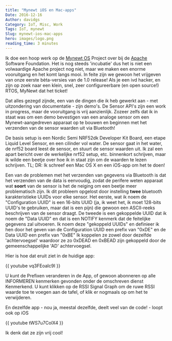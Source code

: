 ```yaml
---
title: "Mynewt iOS en Mac-apps"
Date: 2016-12-16
Author: davidgs
Category: IoT, Misc, Work
Tags: IoT, mynewt
Slug: mynewt-ios-mac-apps
hero: images/logo.png
reading_time: 3 minutes
---
```


Ik doe een hoop werk op de [Mynewt OS](https://mynewt.apache.org) Project over bij de [Apache](http://apache.org) Software Foundation. Het is nog steeds 'incubatie' dus het is niet een volwaardige Apache project nog niet, maar we maken een enorme vooruitgang en het komt langs mooi. In feite zijn we gewoon het vrijgeven van onze eerste bèta-versies van de 1.0 release! Als je een ivd hacker, en zijn op zoek naar een klein, snel, zeer configureerbare (en open source!) RTOS, MyNewt dat het ticket!

Dat alles gezegd zijnde, een van de dingen die ik heb gewerkt aan - met uitzondering van documentatie - zijn demo's. De Sensor API's zijn een work in progress, maar de vooruitgang is vrij aanzienlijk. Zozeer zelfs dat ik in staat was om een demo bevestigen van een analoge sensor om een Mynewt-aangedreven apparaat op te bouwen en beginnen met het verzenden van de sensor waarden uit via Bluetooth!

De basis setup is een Nordic Semi NRF52dk Developer Kit Board, een etape Liquid Level Sensor, en een cilinder vol water. De sensor gaat in het water, de nrf52 board leest de sensor, en stuurt de sensor waarden uit. Ik zal een apart bericht over de werkelijke nrf52 setup, etc. binnenkort schrijven, maar ik wilde een beetje over hoe ik in staat zijn om de waarden te lezen schrijven. TL; DR: Ik schreef een Mac OS X en een iOS-app om het te doen!

Een van de problemen met het verzenden van gegevens via Bluetooth is dat het verzenden van de data is eenvoudig, zodat de perifere weten apparaat wat **soort** van de sensor is het de neiging om een beetje meer problematisch zijn. Ik dit probleem opgelost door instelling **twee** bluetooth karakteristieke UUIDs voor elke sensor. Het eerste, wat ik noem de "Configuration UUID" is een 16-bits UUID (ja, ik weet het, ik moet 128-bits UUID's te gebruiken, maar dat is een pijn) die gewoon een ASCII-reeks beschrijven van de sensor draagt. De tweede is een gekoppelde UUID dat ik noem de "Data UUID" en dat is een NOTIFY kenmerk dat de feitelijke gegevens zal uitvoeren. Ik noem deze "gekoppeld UUIDs" en definieer ik hen door het geven van de Configuration UUID een prefix van "0xDE" en de Data UUID een prefix van "0xBE" Ik koppelen ze zowel door dezelfde 'achtervoegsel' waardoor ze zo 0xDEAD en 0xBEAD zijn gekoppeld door de gemeenschappelijke 'AD' achtervoegsel.

Hier is hoe dat eruit ziet in de huidige app:

{{ youtube vq3FEoaIc9I }}

U kunt de Prefixen veranderen in de App, of gewoon abonneren op alle INFORMEREN kenmerken gevonden onder de omschreven dienst Kenmerkend. U kunt klikken op de RSSI Signal Graph om de ruwe RSSI waarde toe te voegen aan de tafel, of klik er nogmaals op om het te verwijderen.

En dezelfde app - nou ja, meestal dezelfde, deelt veel van de code! - loopt ook op iOS

{{ youtube tWS7u7ColX4 }}

Ik denk dat ze zijn vrij cool!
